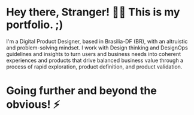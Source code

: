 # Hey there, Stranger! 👋🏻 This is my portfolio. ;)

I'm a Digital Product Designer, based in Brasilia-DF (BR), with an altruistic and problem-solving mindset. I work with Design thinking and DesignOps guidelines and insights to turn users and business needs into coherent experiences and products that drive balanced business value through a process of rapid exploration, product definition, and product validation.

# Going further and beyond the obvious! ⚡️
